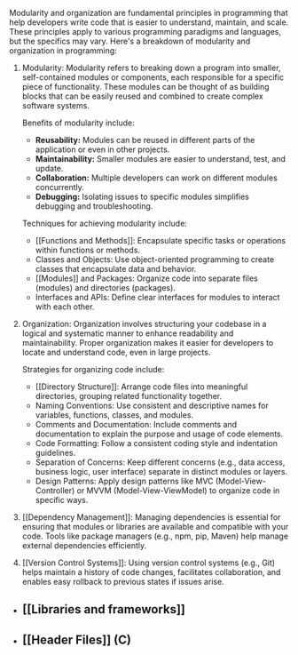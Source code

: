 
Modularity and organization are fundamental principles in programming that help developers write code that is easier to understand, maintain, and scale. These principles apply to various programming paradigms and languages, but the specifics may vary. Here's a breakdown of modularity and organization in programming:

1. Modularity: Modularity refers to breaking down a program into smaller, self-contained modules or components, each responsible for a specific piece of functionality. These modules can be thought of as building blocks that can be easily reused and combined to create complex software systems.
    
    Benefits of modularity include:
    
    - **Reusability:** Modules can be reused in different parts of the application or even in other projects.
    - **Maintainability:** Smaller modules are easier to understand, test, and update.
    - **Collaboration:** Multiple developers can work on different modules concurrently.
    - **Debugging:** Isolating issues to specific modules simplifies debugging and troubleshooting.
    
    Techniques for achieving modularity include:
    
    - [[Functions and Methods]]: Encapsulate specific tasks or operations within functions or methods.
    - Classes and Objects: Use object-oriented programming to create classes that encapsulate data and behavior.
    - [[Modules]] and Packages: Organize code into separate files (modules) and directories (packages).
    - Interfaces and APIs: Define clear interfaces for modules to interact with each other.
2. Organization: Organization involves structuring your codebase in a logical and systematic manner to enhance readability and maintainability. Proper organization makes it easier for developers to locate and understand code, even in large projects.
    
    Strategies for organizing code include:
    
    - [[Directory Structure]]: Arrange code files into meaningful directories, grouping related functionality together.
    - Naming Conventions: Use consistent and descriptive names for variables, functions, classes, and modules.
    - Comments and Documentation: Include comments and documentation to explain the purpose and usage of code elements.
    - Code Formatting: Follow a consistent coding style and indentation guidelines.
    - Separation of Concerns: Keep different concerns (e.g., data access, business logic, user interface) separate in distinct modules or layers.
    - Design Patterns: Apply design patterns like MVC (Model-View-Controller) or MVVM (Model-View-ViewModel) to organize code in specific ways.
3. [[Dependency Management]]: Managing dependencies is essential for ensuring that modules or libraries are available and compatible with your code. Tools like package managers (e.g., npm, pip, Maven) help manage external dependencies efficiently.
    
4. [[Version Control Systems]]: Using version control systems (e.g., Git) helps maintain a history of code changes, facilitates collaboration, and enables easy rollback to previous states if issues arise.


- ## [[Libraries and frameworks]]

- ## [[Header Files]] (C)

